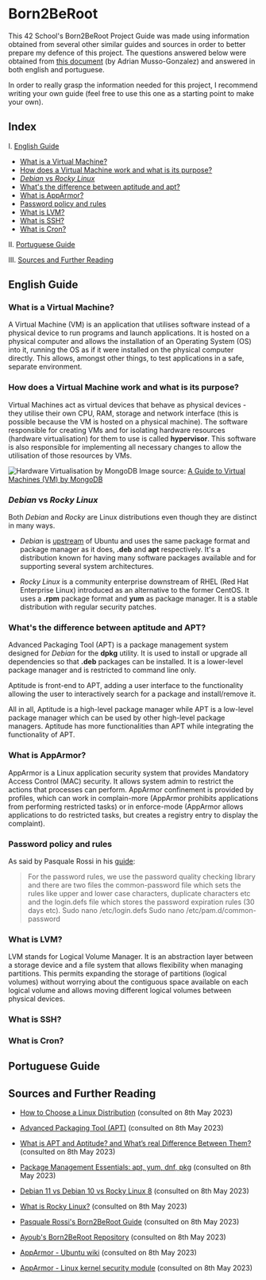 # Born2BeRoot
This 42 School's Born2BeRoot Project Guide was made using information obtained from several other similar guides and sources in order to better prepare my defence of this project. The questions answered below were obtained from [this document](https://docs.google.com/document/d/1-BwCO0udUP7MhRh81Y681zz0BalXtKFtte_FHJc6G4s/edit) (by Adrian Musso-Gonzalez) and answered in both english and portuguese.

In order to really grasp the information needed for this project, I recommend writing your own guide (feel free to use this one as a starting point to make your own). 
## Index
I. [English Guide](#english-guide)
 - [What is a Virtual Machine?](#what-is-a-virtual-machine)
 - [How does a Virtual Machine work and what is its purpose?](#how-does-a-virtual-machine-work-and-what-is-its-purpose)
 - [*Debian* vs *Rocky Linux*](#debian-vs-rocky-linux)
 - [What's the difference between aptitude and apt?](#whats-the-difference-between-aptitude-and-apt)
 - [What is AppArmor?](#what-is-apparmor)
 - [Password policy and rules](#password-policy-and-rules)
 - [What is LVM?](#what-is-lvm)
 - [What is SSH?](#what-is-ssh)
 - [What is Cron?](#what-is-cron)
 
 II. [Portuguese Guide](#portuguese-guide)
 
III. [Sources and Further Reading](#sources-and-further-reading)

## English Guide

### What is a Virtual Machine?

A Virtual Machine (VM) is an application that utilises software instead of a physical device to run programs and launch applications. It is hosted on a physical computer and allows the installation of an Operating System (OS) into it, running the OS as if it were installed on the physical computer directly. This allows, amongst other things, to test applications in a safe, separate environment.

### How does a Virtual Machine work and what is its purpose?

Virtual Machines act as virtual devices that behave as physical devices - they utilise their own CPU, RAM, storage and network interface (this is possible because the VM is hosted on a physical machine). The software responsible for creating VMs and for isolating hardware resources (hardware virtualisation) for them to use is called **hypervisor**. This software is also responsible for implementing all necessary changes to allow the utilisation of those resources by VMs. 

![Hardware Virtualisation by MongoDB](https://webimages.mongodb.com/_com_assets/cms/lh54zev0ad49yc8uj-vm2.jpg?auto=format%252Ccompress)
Image source:  [A Guide to Virtual Machines (VM) by MongoDB](https://www.mongodb.com/cloud-explained/virtual-machines) 

### *Debian* vs *Rocky Linux*
Both *Debian* and *Rocky* are Linux distributions even though they are distinct in many ways. 

 - *Debian* is [upstream](https://reflectoring.io/upstream-downstream/) of Ubuntu and uses the same package format and package manager as it does, **.deb** and **apt** respectively. It's a distribution known for having many software packages available and for supporting several system architectures.
 
 - *Rocky Linux* is a community enterprise downstream of RHEL (Red Hat Enterprise Linux) introduced as an alternative to the former CentOS. It uses a **.rpm** package format and **yum** as package manager. It is a stable distribution with regular security patches.
 
### What's the difference between aptitude and APT?
Advanced Packaging Tool (APT) is a package management system designed for *Debian* for the **dpkg** utility. It is used to install or upgrade all dependencies so that **.deb** packages can be installed. It is a lower-level package manager and is restricted to command line only.

Aptitude is front-end to APT, adding a user interface to the functionality allowing the user to interactively search for a package and install/remove it.

All in all, Aptitude is a high-level package manager while APT is a low-level package manager which can be used by other high-level package managers. Aptitude has more functionalities than APT while integrating the functionality of APT.
 
### What is AppArmor?
AppArmor is a Linux application security system that provides Mandatory Access Control (MAC) security. It allows system admin to restrict the actions that processes can perform. AppArmor confinement is provided by profiles, which can work in complain-more (AppArmor prohibits applications from performing restricted tasks) or in enforce-mode (AppArmor allows applications to do restricted tasks, but creates a registry entry to display the complaint).
### Password policy and rules
As said by Pasquale Rossi in his [guide](https://github.com/pasqualerossi/Born2BeRoot-Guide#password-rules):
>For the password rules, we use the password quality checking library and there are two files the common-password file which sets the rules like upper and lower case characters, duplicate characters etc and the login.defs file which stores the password expiration rules (30 days etc). Sudo nano /etc/login.defs Sudo nano /etc/pam.d/common-password

### What is LVM?
LVM stands for Logical Volume Manager. It is an abstraction layer between a storage device and a file system that allows flexibility when managing partitions. This permits expanding the storage of partitions (logical volumes) without worrying about the contiguous space available on each logical volume and allows moving different logical volumes between physical devices.

### What is SSH?
### What is Cron?
 
## Portuguese Guide

## Sources and Further Reading

- [How to Choose a Linux Distribution](https://www.digitalocean.com/community/conceptual-articles/how-to-choose-a-linux-distribution)
(consulted on 8th May 2023)

- [Advanced Packaging Tool (APT)](https://geek-university.com/advanced-packaging-tool-apt/)
(consulted on 8th May 2023)

- [What is APT and Aptitude? and What’s real Difference Between Them?](https://www.tecmint.com/difference-between-apt-and-aptitude/)
(consulted on 8th May 2023)

- [Package Management Essentials: apt, yum, dnf, pkg](https://www.digitalocean.com/community/tutorials/package-management-basics-apt-yum-dnf-pkg)
(consulted on 8th May 2023)

- [Debian 11 vs Debian 10 vs Rocky Linux 8](https://computingforgeeks.com/debian-11-vs-debian-10-vs-rocky-linux-8-comparison-table/?utm_content=cmp-true)
(consulted on 8th May 2023)

- [What is Rocky Linux?](https://operavps.com/what-is-rocky-linux/)
(consulted on 8th May 2023)

- [Pasquale Rossi's Born2BeRoot Guide](https://github.com/pasqualerossi/Born2BeRoot-Guide)
(consulted on 8th May 2023)

- [Ayoub's Born2BeRoot Repository](https://github.com/ayoub0x1/born2beroot#introduction)
(consulted on 8th May 2023)

- [AppArmor - Ubuntu wiki](https://wiki.ubuntu.com/AppArmor)
(consulted on 8th May 2023)

- [AppArmor - Linux kernel security module](https://apparmor.net/)
(consulted on 8th May 2023)
